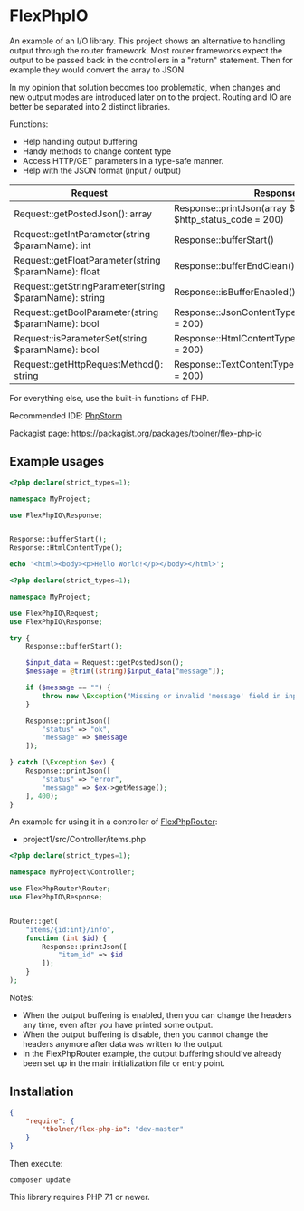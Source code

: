 # FlexPhpIO

An example of an I/O library. This project shows an alternative to
handling output through the router framework. Most router frameworks
expect the output to be passed back in the controllers in a "return"
statement. Then for example they would convert the array to JSON.

In my opinion that solution becomes too problematic, when changes and
new output modes are introduced later on to the project. Routing and
IO are better be separated into 2 distinct libraries.

Functions:

- Help handling output buffering
- Handy methods to change content type
- Access HTTP/GET parameters in a type-safe manner.
- Help with the JSON format (input / output)

|Request|Response|
|---|---|
|Request::getPostedJson(): array|Response::printJson(array $json, $http_status_code = 200)|
|Request::getIntParameter(string $paramName): int|Response::bufferStart()|
|Request::getFloatParameter(string $paramName): float|Response::bufferEndClean()|
|Request::getStringParameter(string $paramName): string|Response::isBufferEnabled(): bool|
|Request::getBoolParameter(string $paramName): bool|Response::JsonContentType($http_status_code = 200)|
|Request::isParameterSet(string $paramName): bool|Response::HtmlContentType($http_status_code = 200)|
|Request::getHttpRequestMethod(): string|Response::TextContentType($http_status_code = 200)|

For everything else, use the built-in functions of PHP.

Recommended IDE: [PhpStorm](https://www.jetbrains.com/phpstorm/)

Packagist page: https://packagist.org/packages/tbolner/flex-php-io


## Example usages

```php
<?php declare(strict_types=1);

namespace MyProject;

use FlexPhpIO\Response;


Response::bufferStart();
Response::HtmlContentType();

echo '<html><body><p>Hello World!</p></body></html>';
```

```php
<?php declare(strict_types=1);

namespace MyProject;

use FlexPhpIO\Request;
use FlexPhpIO\Response;

try {
    Response::bufferStart();

    $input_data = Request::getPostedJson();
    $message = @trim((string)$input_data["message"]);

    if ($message == "") {
        throw new \Exception("Missing or invalid 'message' field in input.");
    }

    Response::printJson([
        "status" => "ok",
        "message" => $message
    ]);

} catch (\Exception $ex) {
    Response::printJson([
        "status" => "error",
        "message" => $ex->getMessage();
    ], 400);
}
```

An example for using it in a controller of [FlexPhpRouter](https://github.com/bolner/FlexPhpRouter):

- project1/src/Controller/items.php

```php
<?php declare(strict_types=1);

namespace MyProject\Controller;

use FlexPhpRouter\Router;
use FlexPhpIO\Response;


Router::get(
    "items/{id:int}/info",
    function (int $id) {
        Response::printJson([
            "item_id" => $id
        ]);
    }
);
```

Notes:
- When the output buffering is enabled, then you can change the headers
    any time, even after you have printed some output.
- When the output buffering is disable, then you cannot change the
    headers anymore after data was written to the output.
- In the FlexPhpRouter example, the output buffering should've already
    been set up in the main initialization file or entry point.

## Installation

```json
{
    "require": {
        "tbolner/flex-php-io": "dev-master"
    }
}
```

Then execute:

    composer update

This library requires PHP 7.1 or newer.
